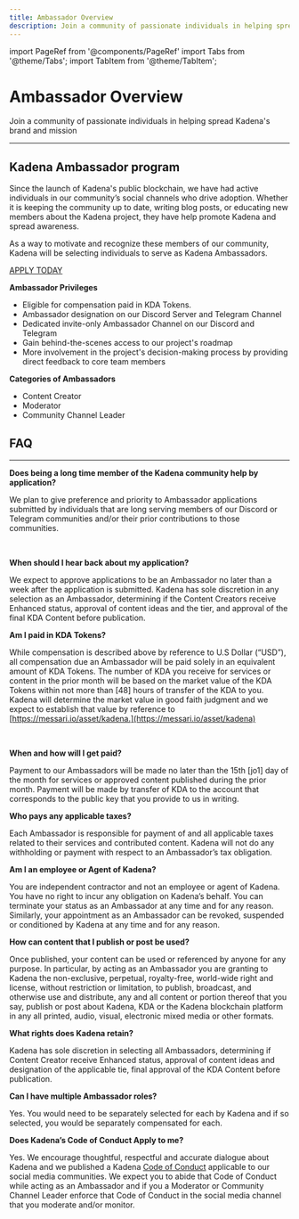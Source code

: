 ```yaml
---
title: Ambassador Overview
description: Join a community of passionate individuals in helping spread Kadena's brand and mission
---
```


import PageRef from '@components/PageRef'
import Tabs from '@theme/Tabs';
import TabItem from '@theme/TabItem';

# Ambassador Overview

Join a community of passionate individuals in helping spread Kadena's brand and mission

---

## **Kadena Ambassador program**

Since the launch of Kadena's public blockchain, we have had active individuals in our community’s social channels who drive adoption. Whether it is keeping the community up to date, writing blog posts, or educating new members about the Kadena project, they have help promote Kadena and spread awareness.

As a way to motivate and recognize these members of our community, Kadena will be selecting individuals to serve as Kadena Ambassadors.

[APPLY TODAY](http://bit.ly/KDAAmbForm)

**Ambassador Privileges**

- Eligible for compensation paid in KDA Tokens.
- Ambassador designation on our Discord Server and Telegram Channel
- Dedicated invite-only Ambassador Channel on our Discord and Telegram
- Gain behind-the-scenes access to our project's roadmap
- More involvement in the project's decision-making process by providing direct feedback to core team members

**Categories of Ambassadors**

- Content Creator​
- Moderator
- Community Channel Leader

## **FAQ**

---

**Does being a long time member of the Kadena community help by application?**

&#x20;We plan to give preference and priority to Ambassador applications submitted by individuals that are long serving members of our Discord or Telegram communities and/or their prior contributions to those communities.

​

**When should I hear back about my application?**

&#x20;We expect to approve applications to be an Ambassador no later than a week after the application is submitted. Kadena has sole discretion in any selection as an Ambassador, determining if the Content Creators receive Enhanced status, approval of content ideas and the tier, and approval of the final KDA Content before publication.

&#x20;

**Am I paid in KDA Tokens?**

​While compensation is described above by reference to U.S Dollar (“USD”), all compensation due an Ambassador will be paid solely in an equivalent amount of KDA Tokens. The number of KDA you receive for services or content in the prior month will be based on the market value of the KDA Tokens within not more than \[48] hours of transfer of the KDA to you. Kadena will determine the market value in good faith judgment and we expect to establish that value by reference to [https://messari.io/asset/kadena.](https://messari.io/asset/kadena)

​

**When and how will I get paid?**

&#x20;Payment to our Ambassadors will be made no later than the 15th \[jo1] day of the month for services or approved content published during the prior month. Payment will be made by transfer of KDA to the account that corresponds to the public key that you provide to us in writing.

&#x20;

**Who pays any applicable taxes?**

&#x20;Each Ambassador is responsible for payment of and all applicable taxes related to their services and contributed content. Kadena will not do any withholding or payment with respect to an Ambassador’s tax obligation.

&#x20;

**Am I an employee or Agent of Kadena?**

​You are independent contractor and not an employee or agent of Kadena. You have no right to incur any obligation on Kadena’s behalf. You can terminate your status as an Ambassador at any time and for any reason. Similarly, your appointment as an Ambassador can be revoked, suspended or conditioned by Kadena at any time and for any reason.

&#x20;

**How can content that I publish or post be used?**

Once published, your content can be used or referenced by anyone for any purpose. In particular, by acting as an Ambassador you are granting to Kadena the non-exclusive, perpetual, royalty-free, world-wide right and license, without restriction or limitation, to publish, broadcast, and otherwise use and distribute, any and all content or portion thereof that you say, publish or post about Kadena, KDA or the Kadena blockchain platform in any all printed, audio, visual, electronic mixed media or other formats.&#x20;

&#x20;

**What rights does Kadena retain?**

Kadena has sole discretion in selecting all Ambassadors, determining if Content Creator receive Enhanced status, approval of content ideas and designation of the applicable tie, final approval of the KDA Content before publication. &#x20;

&#x20;

**Can I have multiple Ambassador roles?**

Yes. You would need to be separately selected for each by Kadena and if so selected, you would be separately compensated for each.

&#x20;

**Does Kadena’s Code of Conduct Apply to me?**

Yes. We encourage thoughtful, respectful and accurate dialogue about Kadena and we published a Kadena [Code of Conduct](https://www.kadena.io/code-of-conduct) applicable to our social media communities. We expect you to abide that Code of Conduct while acting as an Ambassador and if you a Moderator or Community Channel Leader enforce that Code of Conduct in the social media channel that you moderate and/or monitor.
